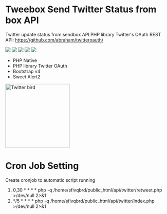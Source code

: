# Tweebox Send Twitter Status from box API

Twitter update status from sendbox API
PHP library Twitter's OAuth REST API: https://github.com/abraham/twitteroauth/

<img src="https://img.shields.io/github/issues/erwindosianipar/tweebox-api"> <img src="https://img.shields.io/github/forks/erwindosianipar/tweebox-api"> <img src="https://img.shields.io/github/stars/erwindosianipar/tweebox-api"> <img src="https://img.shields.io/github/license/erwindosianipar/tweebox-api"> <img src="https://img.shields.io/twitter/url?url=https%3A%2F%2Fgithub.com%2Ferwindosianipar%2Ftweebox-api">

<ul>
  <li>PHP Native</li>
  <li>PHP library Twitter OAuth</li>
  <li>Bootstrap v4</li>
  <li>Sweet Alert2</li>
</ul>

<img src="http://pngimg.com/uploads/twitter/twitter_PNG9.png" alt="Twitter bird" width="200px">

# Cron Job Setting
Create cronjob to automatic script running
1. 0,30	*	*	*	*	php -q /home/sfivqbrd/public_html/api/twitter/retweet.php >/dev/null 2>&1
2. */5	*	*	*	*	php -q /home/sfivqbrd/public_html/api/twitter/index.php >/dev/null 2>&1
